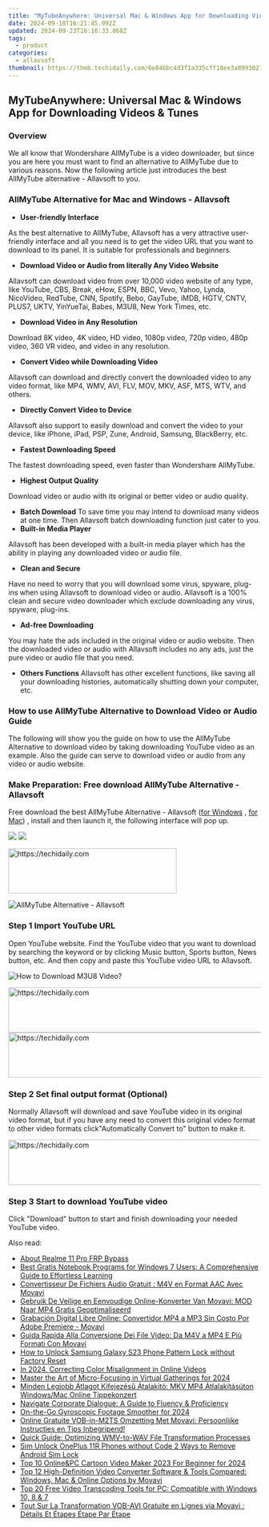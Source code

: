```yaml
---
title: "MyTubeAnywhere: Universal Mac & Windows App for Downloading Videos & Tunes"
date: 2024-09-18T16:21:45.092Z
updated: 2024-09-23T16:16:33.868Z
tags:
  - product
categories:
  - allavsoft
thumbnail: https://thmb.techidaily.com/6e846bc4d3f1a335cff18ee3a8993821cc088b40d71ee6de6f00eb8971f3a946.jpg
---
```


## MyTubeAnywhere: Universal Mac & Windows App for Downloading Videos & Tunes

### Overview

We all know that Wondershare AllMyTube is a video downloader, but since you are here you must want to find an alternative to AllMyTube due to various reasons. Now the following article just introduces the best AllMyTube alternative - Allavsoft to you.

### AllMyTube Alternative for Mac and Windows - Allavsoft

* **User-friendly Interface**

As the best alternative to AllMyTube, Allavsoft has a very attractive user-friendly interface and all you need is to get the video URL that you want to download to its panel. It is suitable for professionals and beginners.

* **Download Video or Audio from literally Any Video Website**

Allavsoft can download video from over 10,000 video website of any type, like YouTube, CBS, Break, eHow, ESPN, BBC, Vevo, Yahoo, Lynda, NicoVideo, RedTube, CNN, Spotify, Bebo, GayTube, iMDB, HGTV, CNTV, PLUS7, UKTV, YinYueTai, Babes, M3U8, New York Times, etc.

* **Download Video in Any Resolution**

Download 8K video, 4K video, HD video, 1080p video, 720p video, 480p video, 360 VR video, and video in any resolution.

* **Convert Video while Downloading Video**

Allavsoft can download and directly convert the downloaded video to any video format, like MP4, WMV, AVI, FLV, MOV, MKV, ASF, MTS, WTV, and others.

* **Directly Convert Video to Device**

Allavsoft also support to easily download and convert the video to your device, like iPhone, iPad, PSP, Zune, Android, Samsung, BlackBerry, etc.

* **Fastest Downloading Speed**

The fastest downloading speed, even faster than Wondershare AllMyTube.

* **Highest Output Quality**

Download video or audio with its original or better video or audio quality.

* **Batch Download** To save time you may intend to download many videos at one time. Then Allavsoft batch downloading function just cater to you.
* **Built-in Media Player**

Allavsoft has been developed with a built-in media player which has the ability in playing any downloaded video or audio file.

* **Clean and Secure**

Have no need to worry that you will download some virus, spyware, plug-ins when using Allavsoft to download video or audio. Allavsoft is a 100% clean and secure video downloader which exclude downloading any virus, spyware, plug-ins.

* **Ad-free Downloading**

You may hate the ads included in the original video or audio website. Then the downloaded video or audio with Allavsoft includes no any ads, just the pure video or audio file that you need.

* **Others Functions** Allavsoft has other excellent functions, like saving all your downloading histories, automatically shutting down your computer, etc.

### How to use AllMyTube Alternative to Download Video or Audio Guide

The following will show you the guide on how to use the AllMyTube Alternative to download video by taking downloading YouTube video as an example. Also the guide can serve to download video or audio from any video or audio website.

### Make Preparation: Free download AllMyTube Alternative - Allavsoft

Free download the best AllMyTube Alternative - Allavsoft ([for Windows](https://tools.techidaily.com/allavsoft/products/) , [for Mac](https://tools.techidaily.com/allavsoft/products/)) , install and then launch it, the following interface will pop up.

[![](https://www.allavsoft.com/how-to/../images/how-to/free-download-win.jpg)](https://tools.techidaily.com/allavsoft/products/) [![](https://www.allavsoft.com/how-to/../images/how-to/free-download-mac.jpg)](https://tools.techidaily.com/allavsoft/products/)

<!-- affiliate ads begin -->
<a href="https://aligracehair.sjv.io/c/5597632/2135372/19272" target="_top" id="2135372">
  <img src="//a.impactradius-go.com/display-ad/19272-2135372" border="0" alt="https://techidaily.com" width="336" height="90"/>
</a>
<img height="0" width="0" src="https://aligracehair.sjv.io/i/5597632/2135372/19272" style="position:absolute;visibility:hidden;" border="0" />
<!-- affiliate ads end -->

![AllMyTube Alternative - Allavsoft](https://www.allavsoft.com/how-to/../images/allavsoft/screen-shot-600.jpg)

### Step 1 Import YouTube URL

Open YouTube website. Find the YouTube video that you want to download by searching the keyword or by clicking Music button, Sports button, News button, etc. And then copy and paste this YouTube video URL to Allavsoft.

![How to Download M3U8 Video?](https://www.allavsoft.com/how-to/../images/how-to/download-rtmp-video/download-rtmp-video.jpg)

<!-- affiliate ads begin -->
<a href="https://imp.i357552.net/c/5597632/999558/11832" target="_top" id="999558">
  <img src="//a.impactradius-go.com/display-ad/11832-999558" border="0" alt="https://techidaily.com" width="728" height="90"/>
</a>
<img height="0" width="0" src="https://imp.i357552.net/i/5597632/999558/11832" style="position:absolute;visibility:hidden;" border="0" />
<!-- affiliate ads end -->

<!-- affiliate ads begin -->
<a href="https://appsumo.8odi.net/c/5597632/2043597/7443" target="_top" id="2043597">
  <img src="//a.impactradius-go.com/display-ad/7443-2043597" border="0" alt="https://techidaily.com" width="728" height="90"/>
</a>
<img height="0" width="0" src="https://appsumo.8odi.net/i/5597632/2043597/7443" style="position:absolute;visibility:hidden;" border="0" />
<!-- affiliate ads end -->

### Step 2 Set final output format (Optional)

Normally Allavsoft will download and save YouTube video in its original video format, but if you have any need to convert this original video format to other video formats click"Automatically Convert to" button to make it.

<!-- affiliate ads begin -->
<a href="https://aligracehair.sjv.io/c/5597632/1959764/19272" target="_top" id="1959764">
  <img src="//a.impactradius-go.com/display-ad/19272-1959764" border="0" alt="https://techidaily.com" width="728" height="90"/>
</a>
<img height="0" width="0" src="https://aligracehair.sjv.io/i/5597632/1959764/19272" style="position:absolute;visibility:hidden;" border="0" />
<!-- affiliate ads end -->

### Step 3 Start to download YouTube video

Click "Download" button to start and finish downloading your needed YouTube video.

<ins class="adsbygoogle"
     style="display:block"
     data-ad-format="autorelaxed"
     data-ad-client="ca-pub-7571918770474297"
     data-ad-slot="1223367746"></ins>

<ins class="adsbygoogle"
     style="display:block"
     data-ad-client="ca-pub-7571918770474297"
     data-ad-slot="8358498916"
     data-ad-format="auto"
     data-full-width-responsive="true"></ins>

<span class="atpl-alsoreadstyle">Also read:</span>
<div><ul>
<li><a href="https://android-frp.techidaily.com/about-realme-11-pro-frp-bypass-by-drfone-android/"><u>About Realme 11 Pro FRP Bypass</u></a></li>
<li><a href="https://win11-tips.techidaily.com/best-gratis-notebook-programs-for-windows-7-users-a-comprehensive-guide-to-effortless-learning/"><u>Best Gratis Notebook Programs for Windows 7 Users: A Comprehensive Guide to Effortless Learning</u></a></li>
<li><a href="https://win-tricks.techidaily.com/convertisseur-de-fichiers-audio-gratuit-m4v-en-format-aac-avec-movavi/"><u>Convertisseur De Fichiers Audio Gratuit : M4V en Format AAC Avec Movavi</u></a></li>
<li><a href="https://win-tricks.techidaily.com/gebruik-de-veilige-en-eenvoudige-online-konverter-van-movavi-mod-naar-mp4-gratis-geoptimaliseerd/"><u>Gebruik De Veilige en Eenvoudige Online-Konverter Van Movavi: MOD Naar MP4 Gratis Geoptimaliseerd</u></a></li>
<li><a href="https://win-tricks.techidaily.com/grabacion-digital-libre-online-convertidor-mp4-a-mp3-sin-costo-por-adobe-premiere-movavi/"><u>Grabación Digital Libre Online: Convertidor MP4 a MP3 Sin Costo Por Adobe Premiere - Movavi</u></a></li>
<li><a href="https://win-tricks.techidaily.com/guida-rapida-alla-conversione-dei-file-video-da-m4v-a-mp4-e-piu-formati-con-movavi/"><u>Guida Rapida Alla Conversione Dei File Video: Da M4V a MP4 E Più Formati Con Movavi</u></a></li>
<li><a href="https://android-unlock.techidaily.com/how-to-unlock-samsung-galaxy-s23-phone-pattern-lock-without-factory-reset-by-drfone-android/"><u>How to Unlock Samsung Galaxy S23 Phone Pattern Lock without Factory Reset</u></a></li>
<li><a href="https://extra-hints.techidaily.com/in-2024-correcting-color-misalignment-in-online-videos/"><u>In 2024, Correcting Color Misalignment in Online Videos</u></a></li>
<li><a href="https://extra-support.techidaily.com/master-the-art-of-micro-focusing-in-virtual-gatherings-for-2024/"><u>Master the Art of Micro-Focusing in Virtual Gatherings for 2024</u></a></li>
<li><a href="https://win-tricks.techidaily.com/minden-legjobb-atlagot-kifejezesu-atalakito-mkv-mp4-atlalakitasuton-windowsmac-online-tippekonzert/"><u>Minden Legjobb Átlagot Kifejezésű Átalakító: MKV MP4 Átlalakításúton Windows/Mac Online Tippekonzert</u></a></li>
<li><a href="https://mondly-stories.techidaily.com/navigate-corporate-dialogue-a-guide-to-fluency-and-proficiency/"><u>Navigate Corporate Dialogue: A Guide to Fluency & Proficiency</u></a></li>
<li><a href="https://extra-guidance.techidaily.com/on-the-go-gyroscopic-footage-smoother-for-2024/"><u>On-the-Go Gyroscopic Footage Smoother for 2024</u></a></li>
<li><a href="https://win-tricks.techidaily.com/online-gratuite-vob-in-m2ts-omzetting-met-movavi-persoonlijke-instructies-en-tips-inbegripend/"><u>Online Gratuite VOB-in-M2TS Omzetting Met Movavi: Persoonlijke Instructies en Tips Inbegripend!</u></a></li>
<li><a href="https://win-able.techidaily.com/quick-guide-optimizing-wmv-to-wav-file-transformation-processes/"><u>Quick Guide: Optimizing WMV-to-WAV File Transformation Processes</u></a></li>
<li><a href="https://sim-unlock.techidaily.com/sim-unlock-oneplus-11r-phones-without-code-2-ways-to-remove-android-sim-lock-by-drfone-android/"><u>Sim Unlock OnePlus 11R Phones without Code 2 Ways to Remove Android Sim Lock</u></a></li>
<li><a href="https://ai-vdieo-software.techidaily.com/top-10-onlineandpc-cartoon-video-maker-2023-for-beginner-for-2024/"><u>Top 10 Online&PC Cartoon Video Maker 2023 For Beginner for 2024</u></a></li>
<li><a href="https://win-tricks.techidaily.com/top-12-high-definition-video-converter-software-and-tools-compared-windows-mac-and-online-options-by-movavi/"><u>Top 12 High-Definition Video Converter Software & Tools Compared: Windows, Mac & Online Options by Movavi</u></a></li>
<li><a href="https://win-tricks.techidaily.com/top-20-free-video-transcoding-tools-for-pc-compatible-with-windows-10-8-and-7/"><u>Top 20 Free Video Transcoding Tools for PC: Compatible with Windows 10, 8 & 7</u></a></li>
<li><a href="https://win-tricks.techidaily.com/tout-sur-la-transformation-vob-avi-gratuite-en-lignes-via-movavi-details-et-etapes-etape-par-etape/"><u>Tout Sur La Transformation VOB-AVI Gratuite en Lignes via Movavi : Détails Et Étapes Étape Par Étape</u></a></li>
</ul></div>


